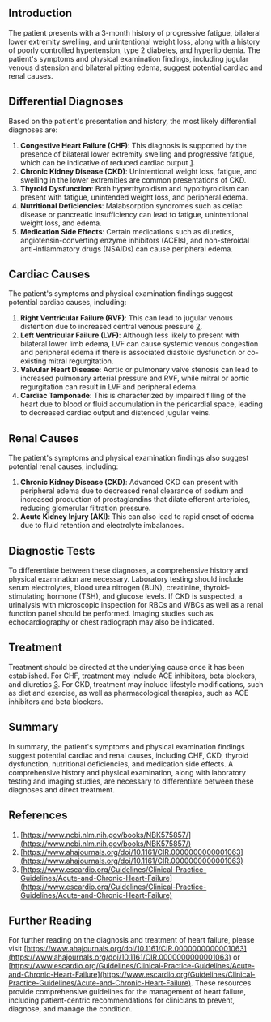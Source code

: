 ## Introduction

The patient presents with a 3-month history of progressive fatigue, bilateral lower extremity swelling, and unintentional weight loss, along with a history of poorly controlled hypertension, type 2 diabetes, and hyperlipidemia. The patient's symptoms and physical examination findings, including jugular venous distension and bilateral pitting edema, suggest potential cardiac and renal causes.

## Differential Diagnoses

Based on the patient's presentation and history, the most likely differential diagnoses are:

1. **Congestive Heart Failure (CHF)**: This diagnosis is supported by the presence of bilateral lower extremity swelling and progressive fatigue, which can be indicative of reduced cardiac output [1](https://www.ncbi.nlm.nih.gov/books/NBK575857/).
2. **Chronic Kidney Disease (CKD)**: Unintentional weight loss, fatigue, and swelling in the lower extremities are common presentations of CKD.
3. **Thyroid Dysfunction**: Both hyperthyroidism and hypothyroidism can present with fatigue, unintended weight loss, and peripheral edema.
4. **Nutritional Deficiencies**: Malabsorption syndromes such as celiac disease or pancreatic insufficiency can lead to fatigue, unintentional weight loss, and edema.
5. **Medication Side Effects**: Certain medications such as diuretics, angiotensin-converting enzyme inhibitors (ACEIs), and non-steroidal anti-inflammatory drugs (NSAIDs) can cause peripheral edema.

## Cardiac Causes

The patient's symptoms and physical examination findings suggest potential cardiac causes, including:

1. **Right Ventricular Failure (RVF)**: This can lead to jugular venous distention due to increased central venous pressure [2](https://www.ahajournals.org/doi/10.1161/CIR.0000000000001063).
2. **Left Ventricular Failure (LVF)**: Although less likely to present with bilateral lower limb edema, LVF can cause systemic venous congestion and peripheral edema if there is associated diastolic dysfunction or co-existing mitral regurgitation.
3. **Valvular Heart Disease**: Aortic or pulmonary valve stenosis can lead to increased pulmonary arterial pressure and RVF, while mitral or aortic regurgitation can result in LVF and peripheral edema.
4. **Cardiac Tamponade**: This is characterized by impaired filling of the heart due to blood or fluid accumulation in the pericardial space, leading to decreased cardiac output and distended jugular veins.

## Renal Causes

The patient's symptoms and physical examination findings also suggest potential renal causes, including:

1. **Chronic Kidney Disease (CKD)**: Advanced CKD can present with peripheral edema due to decreased renal clearance of sodium and increased production of prostaglandins that dilate efferent arterioles, reducing glomerular filtration pressure.
2. **Acute Kidney Injury (AKI)**: This can also lead to rapid onset of edema due to fluid retention and electrolyte imbalances.

## Diagnostic Tests

To differentiate between these diagnoses, a comprehensive history and physical examination are necessary. Laboratory testing should include serum electrolytes, blood urea nitrogen (BUN), creatinine, thyroid-stimulating hormone (TSH), and glucose levels. If CKD is suspected, a urinalysis with microscopic inspection for RBCs and WBCs as well as a renal function panel should be performed. Imaging studies such as echocardiography or chest radiograph may also be indicated.

## Treatment

Treatment should be directed at the underlying cause once it has been established. For CHF, treatment may include ACE inhibitors, beta blockers, and diuretics [3](https://www.escardio.org/Guidelines/Clinical-Practice-Guidelines/Acute-and-Chronic-Heart-Failure). For CKD, treatment may include lifestyle modifications, such as diet and exercise, as well as pharmacological therapies, such as ACE inhibitors and beta blockers.

## Summary

In summary, the patient's symptoms and physical examination findings suggest potential cardiac and renal causes, including CHF, CKD, thyroid dysfunction, nutritional deficiencies, and medication side effects. A comprehensive history and physical examination, along with laboratory testing and imaging studies, are necessary to differentiate between these diagnoses and direct treatment.

## References

1. [https://www.ncbi.nlm.nih.gov/books/NBK575857/](https://www.ncbi.nlm.nih.gov/books/NBK575857/)
2. [https://www.ahajournals.org/doi/10.1161/CIR.0000000000001063](https://www.ahajournals.org/doi/10.1161/CIR.0000000000001063)
3. [https://www.escardio.org/Guidelines/Clinical-Practice-Guidelines/Acute-and-Chronic-Heart-Failure](https://www.escardio.org/Guidelines/Clinical-Practice-Guidelines/Acute-and-Chronic-Heart-Failure)

## Further Reading

For further reading on the diagnosis and treatment of heart failure, please visit [https://www.ahajournals.org/doi/10.1161/CIR.0000000000001063](https://www.ahajournals.org/doi/10.1161/CIR.0000000000001063) or [https://www.escardio.org/Guidelines/Clinical-Practice-Guidelines/Acute-and-Chronic-Heart-Failure](https://www.escardio.org/Guidelines/Clinical-Practice-Guidelines/Acute-and-Chronic-Heart-Failure). These resources provide comprehensive guidelines for the management of heart failure, including patient-centric recommendations for clinicians to prevent, diagnose, and manage the condition.
